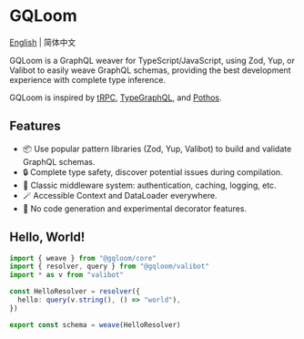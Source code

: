 # GQLoom

[English](./README.md) | 简体中文

GQLoom is a GraphQL weaver for TypeScript/JavaScript, using Zod, Yup, or Valibot to easily weave GraphQL schemas, providing the best development experience with complete type inference.

GQLoom is inspired by [tRPC](https://trpc.io/), [TypeGraphQL](https://typegraphql.com/), and [Pothos](https://pothos-graphql.dev/).

## Features

- 📦 Use popular pattern libraries (Zod, Yup, Valibot) to build and validate GraphQL schemas.
- 🔒 Complete type safety, discover potential issues during compilation.
- 🧩 Classic middleware system: authentication, caching, logging, etc.
- 🪄 Accessible Context and DataLoader everywhere.
- 🔮 No code generation and experimental decorator features.

## Hello, World!

```ts
import { weave } from "@gqloom/core"
import { resolver, query } from "@gqloom/valibot"
import * as v from "valibot"

const HelloResolver = resolver({
  hello: query(v.string(), () => "world"),
})

export const schema = weave(HelloResolver)
```
